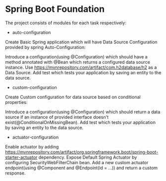 # Spring Boot Foundation

The project consists of modules for each task respectively:
- auto-configuration

Create Basic Spring application which will have Data Source Configuration provided by spring Auto-Configuration:

Introduce a configuration(using @Configuration) which should have a method annotated with @Bean which returns a configured data source instance.
Use https://mvnrepository.com/artifact/com.h2database/h2 as a Data Source.
Add test which tests your application by saving an entity to the data source.

- custom-configuration

Create Custom configuration for data source based on conditional properties:

Introduce a configuration(using @Configuration) which should return a data source if an instance of provided interface doesn't exist(@ConditionalOnMissingBean).
Add test which tests your application by saving an entity to the data source.

- actuator-configuration

Enable actuator by adding https://mvnrepository.com/artifact/org.springframework.boot/spring-boot-starter-actuator dependency. 
Expose Default Spring Actuator by configuring SecurityWebFilterChain bean. 
Add a new custom actuator endpoint(using @Component and @Endpoint(id = ...)) and return a custom response. 
